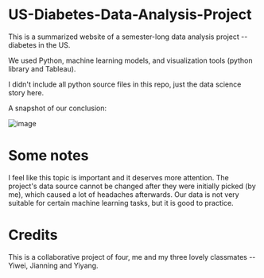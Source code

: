# US-Diabetes-Data-Analysis-Project

This is a summarized website of a semester-long data analysis project -- diabetes in the US. 

We used Python, machine learning models, and visualization tools (python library and Tableau).

I didn't include all python source files in this repo, just the data science story here.

A snapshot of our conclusion:

![image](https://user-images.githubusercontent.com/24535066/161641586-ec7b66c7-f47a-4eff-bf4e-0e392d78612c.png)

# Some notes
I feel like this topic is important and it deserves more attention. The project's data source cannot be changed after they were initially picked (by me), which caused a lot of headaches afterwards. Our data is not very suitable for certain machine learning tasks, but it is good to practice.

# Credits
This is a collaborative project of four, me and my three lovely classmates -- Yiwei, Jianning and Yiyang.
